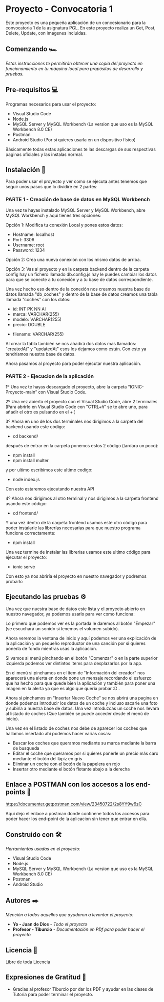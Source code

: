 # Proyecto - Convocatoria 1

Este proyecto es una pequeña aplicación de un concesionario para la convocatoria 1 de la asignatura PGL. En este proyecto realiza un Get, Post, Delete, Update, con imagenes incluidas.

## Comenzando 🏎

_Estas instrucciones te permitirán obtener una copia del proyecto en funcionamiento en tu máquina local para propósitos de desarrollo y pruebas._

## Pre-requisitos 💻

Programas necesarios para usar el proyecto:

* Visual Studio Code 
* Node.js
* MySQL Server y MySQL Workbench (La version que uso es la MySQL Workbench 8.0 CE)
* Postman
* Android Studio (Por si quieres usarla en un dispositivo físico)

Básicamente todas estas aplicaciones te las descargas de sus respectivas paginas oficiales y las instalas normal. 

## Instalación 🔧

Para poder usar el proyecto y ver como se ejecuta antes tenemos que seguir unos pasos que lo dividire en 2 partes:

### PARTE 1 - Creación de base de datos en MySQL Workbench

Una vez te hayas instalado MySQL Server y MySQL Workbench, abre MySQL Workbench y aquí tienes tres opciones: 

Opción 1: Modifica tu conexión Local y pones estos datos:  

* Hostname: localhost
* Port: 3306
* Username: root
* Password: 1234

Opción 2: Crea una nueva conexión con los mismo datos de arriba.

Opción 3: Vas al proyecto y en la carpeta backend dentro de la carpeta config hay un fichero llamado db.config.js hay le puedes cambiar los datos para que se conecte a tu conexión y a tu base de datos correspondiente.

Una vez hecho eso dentro de la conexión nos creamos nuestra base de datos llamada "db_coches" y dentro de la base de datos creamos una tabla llamada "coches" con los datos:

* id: INT PK NN AI
* marca: VARCHAR(255)
* modelo: VARCHAR(255)
* precio: DOUBLE
+ filename: VARCHAR(255)

Al crear la tabla también se nos añadirá dos datos mas llamados: "createdAt" y "updatedAt" esos los dejamos como están. Con esto ya tendríamos nuestra base de datos.

Ahora pasamos al proyecto para poder ejecutar nuestra aplicación.

### PARTE 2 - Ejecucion de la aplicación

1º Una vez te hayas descargado el proyecto, abre la carpeta “IONIC-Proyecto-main” con Visual Studio Code. 

2º Una vez abierto el proyecto con el Visual Studio Code, abre 2 terminales (Para abrirlo en Visual Studio Code con "CTRL+ñ" se te abre uno, para añadir el otro es pulsando en el + )

3º Ahora en uno de los dos terminales nos dirigimos a la carpeta del backend usando este código:

* cd backend/

después de entrar en la carpeta ponemos estos 2 código (tardara un poco):

* npm install
* npm install multer

y por ultimo escribimos este ultimo codigo:

* node index.js

Con esto estaremos ejecutando nuestra API

4º Ahora nos dirigimos al otro terminal y nos dirigimos a la carpeta frontend usando este código:

* cd frontend/

Y una vez dentro de la carpeta frontend usamos este otro código para poder instalarle las librerías necesarias para que nuestro programa funcione correctamente:

* npm install

Una vez termine de instalar las librerías usamos este ultimo código para ejecutar el proyecto:

* ionic serve

Con esto ya nos abriría el proyecto en nuestro navegador y podremos probarlo


## Ejecutando las pruebas ⚙️

Una vez que nuestra base de datos este lista y el proyecto abierto en nuestro navegador, ya podemos usarlo para ver como funciona:

Lo primero que podemos ver es la portada le daremos al botón "Empezar" (se escuchará un sonido si tenemos el volumen subido).

Ahora veremos la ventana de inicio y aquí podemos ver una explicación de la aplicación y un pequeño reproductor de una canción por si quieres ponerla de fondo mientras usas la aplicación.

Si vamos al menú pinchando en el botón "Comenzar" o en la parte superior izquierda podemos ver dintintos items para desplazarlos por la app.

En el menú si pinchamos en el ítem de "Información del creador" nos aparecerá una alerta en donde pone un mensaje recordando el esfuerzo que ha hecho para que quede bien la aplicación y también para poner una imagen en la alerta ya que es algo que quería probar :D .

Ahora si pinchamos en "Insertar Nuevo Coche" se nos abrirá una pagina en donde podemos introducir los datos de un coche y incluso sacarle una foto y subirla a nuestra base de datos. Una vez introduzcas un coche nos llevara al listado de coches (Que también se puede acceder desde el menú de inicio).

Una vez en el listado de coches nos debe de aparecer los coches que hallamos insertado ahí podemos hacer varias cosas:

* Buscar los coches que queramos mediante su marca mediante la barra de busqueda
* Editar el coche que queramos por si quieres ponerle un precio más caro mediante el botón del lápiz en gris
* Eliminar un coche con el botón de la papelera en rojo
* Insertar otro mediante el botón flotante abajo a la derecha 

## Enlace a POSTMAN con los accesos a los end-points 🔌

https://documenter.getpostman.com/view/23450722/2s8YY9w6zC

Aqui dejo el enlace a postman donde continene todos los accesos para poder hacer los end-point de la aplicacion sin tener que entrar en ella.

## Construido con 🛠️

_Herramientas usadas en el proyecto:_

* Visual Studio Code 
* Node.js
* MySQL Server y MySQL Workbench (La version que uso es la MySQL Workbench 8.0 CE)
* Postman
* Android Studio
 
## Autores ✒️

_Mención a todos aquellos que ayudaron a levantar el proyecto:_

* **Yo - Juan de Dios** - *Todo el proyecto* 
* **Profesor - Tiburcio** - *Documentación en PDf para poder hacer el proyecto*

## Licencia 📄

Libre de toda Licencia

## Expresiones de Gratitud 🎁

* Gracias al profesor Tiburcio por dar los PDF y ayudar en las clases de Tutoria para poder terminar el proyecto.

